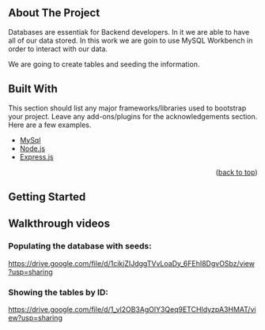 
<!-- ABOUT THE PROJECT -->
## About The Project

Databases are essentiak for Backend developers. In it we are able to have all of our data stored. In this work we are goin to use MySQL Workbench in order to interact with our data.

We are going to create tables and seeding the information.



## Built With

This section should list any major frameworks/libraries used to bootstrap your project. Leave any add-ons/plugins for the acknowledgements section. Here are a few examples.

* [MySql](https://www.mysql.com/products/workbench/)
* [Node.js](https://nodejs.org/en/)
* [Express.js](https://expressjs.com/)




<p align="right">(<a href="#top">back to top</a>)</p>



<!-- GETTING STARTED -->
## Getting Started

## Walkthrough videos

### Populating the database with seeds:
https://drive.google.com/file/d/1cikjZIJdggTVvLoaDy_6FEhI8DgvOSbz/view?usp=sharing


### Showing the tables by ID:
https://drive.google.com/file/d/1_vl2OB3AgOlY3Qeq9ETCHIdyzpA3HMAT/view?usp=sharing
